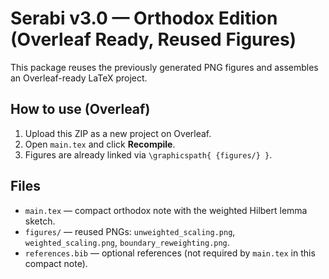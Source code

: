 # Serabi v3.0 — Orthodox Edition (Overleaf Ready, Reused Figures)

This package reuses the previously generated PNG figures and assembles an Overleaf-ready LaTeX project.

## How to use (Overleaf)
1. Upload this ZIP as a new project on Overleaf.
2. Open `main.tex` and click **Recompile**.
3. Figures are already linked via `\graphicspath{ {figures/} }`.

## Files
- `main.tex` — compact orthodox note with the weighted Hilbert lemma sketch.
- `figures/` — reused PNGs: `unweighted_scaling.png`, `weighted_scaling.png`, `boundary_reweighting.png`.
- `references.bib` — optional references (not required by `main.tex` in this compact note).